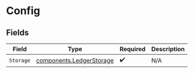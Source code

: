 # Config


## Fields

| Field                                                                | Type                                                                 | Required                                                             | Description                                                          |
| -------------------------------------------------------------------- | -------------------------------------------------------------------- | -------------------------------------------------------------------- | -------------------------------------------------------------------- |
| `Storage`                                                            | [components.LedgerStorage](../../models/components/ledgerstorage.md) | :heavy_check_mark:                                                   | N/A                                                                  |